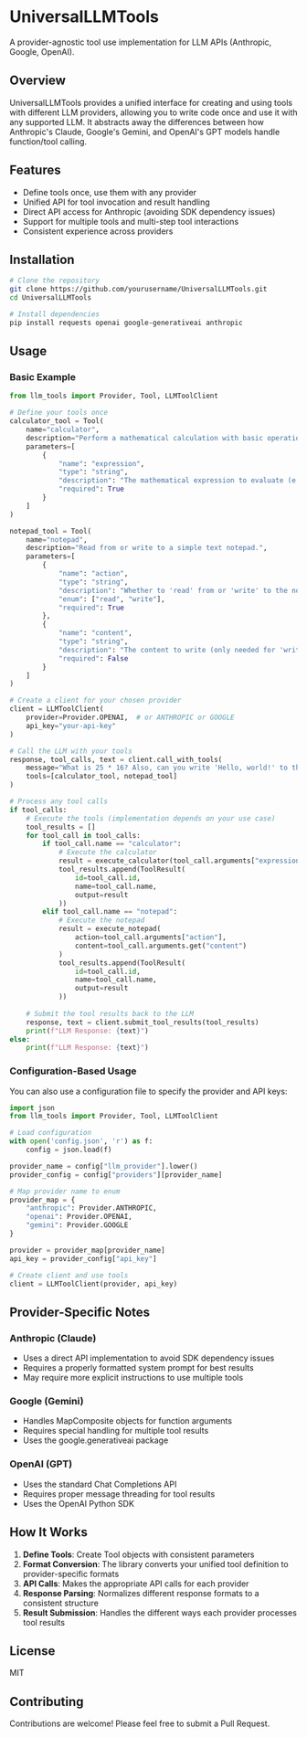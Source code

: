 # UniversalLLMTools

A provider-agnostic tool use implementation for LLM APIs (Anthropic, Google, OpenAI).

## Overview

UniversalLLMTools provides a unified interface for creating and using tools with different LLM providers, allowing you to write code once and use it with any supported LLM. It abstracts away the differences between how Anthropic's Claude, Google's Gemini, and OpenAI's GPT models handle function/tool calling.

## Features

- Define tools once, use them with any provider
- Unified API for tool invocation and result handling
- Direct API access for Anthropic (avoiding SDK dependency issues)
- Support for multiple tools and multi-step tool interactions
- Consistent experience across providers

## Installation

```bash
# Clone the repository
git clone https://github.com/yourusername/UniversalLLMTools.git
cd UniversalLLMTools

# Install dependencies
pip install requests openai google-generativeai anthropic
```

## Usage

### Basic Example

```python
from llm_tools import Provider, Tool, LLMToolClient

# Define your tools once
calculator_tool = Tool(
    name="calculator",
    description="Perform a mathematical calculation with basic operations (+, -, *, /).",
    parameters=[
        {
            "name": "expression",
            "type": "string",
            "description": "The mathematical expression to evaluate (e.g., '2 + 3 * 4').",
            "required": True
        }
    ]
)

notepad_tool = Tool(
    name="notepad",
    description="Read from or write to a simple text notepad.",
    parameters=[
        {
            "name": "action",
            "type": "string",
            "description": "Whether to 'read' from or 'write' to the notepad.",
            "enum": ["read", "write"],
            "required": True
        },
        {
            "name": "content",
            "type": "string",
            "description": "The content to write (only needed for 'write' action).",
            "required": False
        }
    ]
)

# Create a client for your chosen provider
client = LLMToolClient(
    provider=Provider.OPENAI,  # or ANTHROPIC or GOOGLE
    api_key="your-api-key"
)

# Call the LLM with your tools
response, tool_calls, text = client.call_with_tools(
    message="What is 25 * 16? Also, can you write 'Hello, world!' to the notepad and then read it back?",
    tools=[calculator_tool, notepad_tool]
)

# Process any tool calls
if tool_calls:
    # Execute the tools (implementation depends on your use case)
    tool_results = []
    for tool_call in tool_calls:
        if tool_call.name == "calculator":
            # Execute the calculator
            result = execute_calculator(tool_call.arguments["expression"])
            tool_results.append(ToolResult(
                id=tool_call.id,
                name=tool_call.name,
                output=result
            ))
        elif tool_call.name == "notepad":
            # Execute the notepad
            result = execute_notepad(
                action=tool_call.arguments["action"],
                content=tool_call.arguments.get("content")
            )
            tool_results.append(ToolResult(
                id=tool_call.id,
                name=tool_call.name,
                output=result
            ))
    
    # Submit the tool results back to the LLM
    response, text = client.submit_tool_results(tool_results)
    print(f"LLM Response: {text}")
else:
    print(f"LLM Response: {text}")
```

### Configuration-Based Usage

You can also use a configuration file to specify the provider and API keys:

```python
import json
from llm_tools import Provider, Tool, LLMToolClient

# Load configuration
with open('config.json', 'r') as f:
    config = json.load(f)

provider_name = config["llm_provider"].lower()
provider_config = config["providers"][provider_name]

# Map provider name to enum
provider_map = {
    "anthropic": Provider.ANTHROPIC,
    "openai": Provider.OPENAI,
    "gemini": Provider.GOOGLE
}

provider = provider_map[provider_name]
api_key = provider_config["api_key"]

# Create client and use tools
client = LLMToolClient(provider, api_key)
```

## Provider-Specific Notes

### Anthropic (Claude)

- Uses a direct API implementation to avoid SDK dependency issues
- Requires a properly formatted system prompt for best results
- May require more explicit instructions to use multiple tools

### Google (Gemini)

- Handles MapComposite objects for function arguments
- Requires special handling for multiple tool results
- Uses the google.generativeai package

### OpenAI (GPT)

- Uses the standard Chat Completions API
- Requires proper message threading for tool results
- Uses the OpenAI Python SDK

## How It Works

1. **Define Tools**: Create Tool objects with consistent parameters
2. **Format Conversion**: The library converts your unified tool definition to provider-specific formats
3. **API Calls**: Makes the appropriate API calls for each provider
4. **Response Parsing**: Normalizes different response formats to a consistent structure
5. **Result Submission**: Handles the different ways each provider processes tool results

## License

MIT

## Contributing

Contributions are welcome! Please feel free to submit a Pull Request.